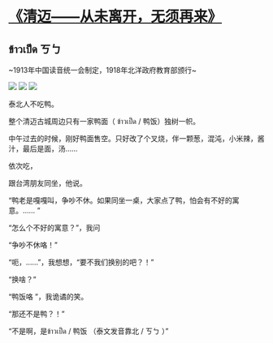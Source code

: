 # [《清迈——从未离开，无须再来》](https://github.com/raffello/raffello.github.io)

## ข้าวเป็ด ㄎㄅ

~1913年中国读音统一会制定，1918年北洋政府教育部颁行~

![](https://user-images.githubusercontent.com/63034623/78494952-280fde00-777c-11ea-9c78-3a2808eac6af.jpg)
![](https://user-images.githubusercontent.com/63034623/78495100-33630980-777c-11ea-8cd6-f21250789e9c.jpg)
![](https://user-images.githubusercontent.com/63034623/78495193-39f18100-777c-11ea-848e-95ab24deb84d.jpg)

泰北人不吃鸭。

整个清迈古城周边只有一家鸭面（ ข้าวเป็ด / 鸭饭）独树一帜。

中午过去的时候，刚好鸭面售空。只好改了个叉烧，伴一颗葱，混沌，小米辣，酱汁，最后是面，汤……

依次吃，

跟台湾朋友同坐，他说。

“鸭老是嘎嘎叫，争吵不休。如果同坐一桌，大家点了鸭，怕会有不好的寓意。…… ”

“怎么个不好的寓意？”，我问

“争吵不休咯！”

“呃，……”，我想想，“要不我们换别的吧？！”

“换啥？”

“鸭饭咯 ”，我诡谲的笑。

“那还不是鸭？！”

“不是啊，是ข้าวเป็ด / 鸭饭 （泰文发音靠北 / ㄎㄅ  ）”
